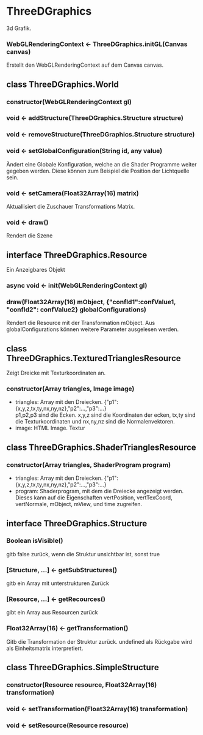 # ThreeDGraphics
3d Grafik.

### WebGLRenderingContext <- ThreeDGraphics.initGL(Canvas canvas)
Erstellt den WebGLRenderingContext auf dem Canvas canvas.

## class ThreeDGraphics.World
### constructor(WebGLRenderingContext gl)
### void <- addStructure(ThreeDGraphics.Structure structure)
### void <- removeStructure(ThreeDGraphics.Structure structure)
### void <- setGlobalConfiguration(String id, any value)
Ändert eine Globale Konfiguration, welche an die Shader Programme weiter gegeben werden. Diese können zum Beispiel die Position der Lichtquelle sein. 
### void <- setCamera(Float32Array(16) matrix)
Aktuallisiert die Zuschauer Transformations Matrix.
### void <- draw()
Rendert die Szene

## interface ThreeDGraphics.Resource
Ein Anzeigbares Objekt
### async void <- init(WebGLRenderingContext gl)
### draw(Float32Array(16) mObject, {"confId1":confValue1, "confId2": confValue2} globalConfigurations)
Rendert die Resource mit der Transformation mObject. Aus globalConfigurations können weitere Parameter ausgelesen werden.

## class ThreeDGraphics.TexturedTrianglesResource
Zeigt Dreicke mit Texturkoordinaten an.
### constructor(Array triangles, Image image)
- triangles: Array mit den Dreiecken.  {"p1":{x,y,z,tx,ty,nx,ny,nz},"p2":...,"p3":...}  
p1,p2,p3 sind die Ecken. x,y,z sind die Koordinaten der ecken, tx,ty sind die Texturkoordinaten und nx,ny,nz sind die Normalenvektoren.
- image: HTML Image. Textur

## class ThreeDGraphics.ShaderTrianglesResource
### constructor(Array triangles, ShaderProgram program)
- triangles: Array mit den Dreiecken.  {"p1":{x,y,z,tx,ty,nx,ny,nz},"p2":...,"p3":...}  
- program: Shaderprogram, mit dem die Dreiecke angezeigt werden. Dieses kann auf die Eigenschaften vertPosition, vertTexCoord, vertNormale, mObject, mView, und time zugreifen.

## interface ThreeDGraphics.Structure
### Boolean isVisible()
gitb false zurück, wenn die Struktur unsichtbar ist, sonst true
### [Structure, ...] <- getSubStructures()
gitb ein Array mit unterstrukturen Zurück
### [Resource, ...] <- getRecources()
gibt ein Array aus Resourcen zurück
### Float32Array(16) <- getTransformation()
Gitb die Transformation der Struktur zurück. undefined als Rückgabe wird als Einheitsmatrix interpretiert.

## class ThreeDGraphics.SimpleStructure
### constructor(Resource resource, Float32Array(16) transformation)
### void <- setTransformation(Float32Array(16) transformation)
### void <- setResource(Resource resource)
